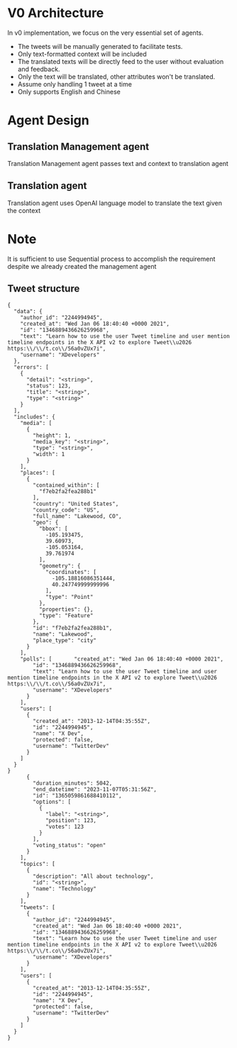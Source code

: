 # V0 Architecture #

In v0 implementation, we focus on the very essential set of agents. 
- The tweets will be manually generated to facilitate tests. 
- Only text-formatted context will be included
- The translated texts will be directly feed to the user without evaluation and feedback. 
- Only the text will be translated, other attributes won't be translated. 
- Assume only handling 1 tweet at a time
- Only supports English and Chinese

# Agent Design #

## Translation Management agent ##

Translation Management agent passes text and context to translation agent

## Translation agent ##
Translation agent uses OpenAI language model to translate the text given the context

# Note
It is sufficient to use Sequential process to accomplish the requirement despite we already created the management agent

## Tweet structure ##
```
{
  "data": {
    "author_id": "2244994945",
    "created_at": "Wed Jan 06 18:40:40 +0000 2021",
    "id": "1346889436626259968",
    "text": "Learn how to use the user Tweet timeline and user mention timeline endpoints in the X API v2 to explore Tweet\\u2026 https:\\/\\/t.co\\/56a0vZUx7i",
    "username": "XDevelopers"
  },
  "errors": [
    {
      "detail": "<string>",
      "status": 123,
      "title": "<string>",
      "type": "<string>"
    }
  ],
  "includes": {
    "media": [
      {
        "height": 1,
        "media_key": "<string>",
        "type": "<string>",
        "width": 1
      }
    ],
    "places": [
      {
        "contained_within": [
          "f7eb2fa2fea288b1"
        ],
        "country": "United States",
        "country_code": "US",
        "full_name": "Lakewood, CO",
        "geo": {
          "bbox": [
            -105.193475,
            39.60973,
            -105.053164,
            39.761974
          ],
          "geometry": {
            "coordinates": [
              -105.18816086351444,
              40.247749999999996
            ],
            "type": "Point"
          },
          "properties": {},
          "type": "Feature"
        },
        "id": "f7eb2fa2fea288b1",
        "name": "Lakewood",
        "place_type": "city"
      }
    ],
    "polls": [       "created_at": "Wed Jan 06 18:40:40 +0000 2021",
        "id": "1346889436626259968",
        "text": "Learn how to use the user Tweet timeline and user mention timeline endpoints in the X API v2 to explore Tweet\\u2026 https:\\/\\/t.co\\/56a0vZUx7i",
        "username": "XDevelopers"
      }
    ],
    "users": [
      {
        "created_at": "2013-12-14T04:35:55Z",
        "id": "2244994945",
        "name": "X Dev",
        "protected": false,
        "username": "TwitterDev"
      }
    ]
  }
}
      {
        "duration_minutes": 5042,
        "end_datetime": "2023-11-07T05:31:56Z",
        "id": "1365059861688410112",
        "options": [
          {
            "label": "<string>",
            "position": 123,
            "votes": 123
          }
        ],
        "voting_status": "open"
      }
    ],
    "topics": [
      {
        "description": "All about technology",
        "id": "<string>",
        "name": "Technology"
      }
    ],
    "tweets": [
      {
        "author_id": "2244994945",
        "created_at": "Wed Jan 06 18:40:40 +0000 2021",
        "id": "1346889436626259968",
        "text": "Learn how to use the user Tweet timeline and user mention timeline endpoints in the X API v2 to explore Tweet\\u2026 https:\\/\\/t.co\\/56a0vZUx7i",
        "username": "XDevelopers"
      }
    ],
    "users": [
      {
        "created_at": "2013-12-14T04:35:55Z",
        "id": "2244994945",
        "name": "X Dev",
        "protected": false,
        "username": "TwitterDev"
      }
    ]
  }
}
```
